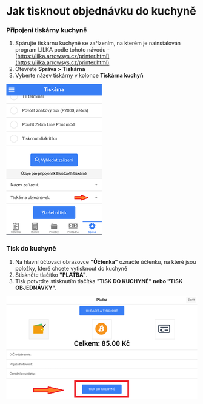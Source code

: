 # Jak tisknout objednávku do kuchyně

### Připojení tiskárny kuchyně

1. Spárujte tiskárnu kuchyně se zařízením, na kterém je nainstalován program LILKA podle tohoto návodu -                                      [https://lilka.arrowsys.cz/printer.html](https://lilka.arrowsys.cz/printer.html)
2. Otevřete **Správa &gt; Tiskárna**
3. Vyberte název tiskárny v kolonce **Tiskárna kuchyň**

![](/assets/TISKARNA-KUCHYN.PNG)

### Tisk do kuchyně

1. Na hlavní účtovací obrazovce **"Účtenka"** označte účtenku, na které jsou položky, které chcete vytisknout do kuchyně
2. Stiskněte tlačítko **"PLATBA"**.
3. Tisk potvrďte stisknutím tlačítka "**TISK DO KUCHYNĚ" **nebo** "TISK OBJEDNÁVKY".**



![](img/printerkitchen.png)

